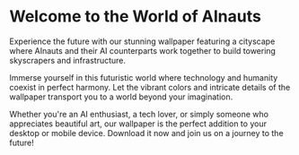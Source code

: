 <!--
Write me markdown content of website with wallpaper:

"A futuristic cityscape where AInauts and their AI counterparts work together to build towering skyscrapers and infrastructure."

The header of the page should not be copy of the text but rather a real content of the website which is using this wallpaper.
-->

<!--font:"Montserrat"-->

# Welcome to the World of AInauts

Experience the future with our stunning wallpaper featuring a cityscape where AInauts and their AI counterparts work together to build towering skyscrapers and infrastructure. 

Immerse yourself in this futuristic world where technology and humanity coexist in perfect harmony. Let the vibrant colors and intricate details of the wallpaper transport you to a world beyond your imagination.

Whether you're an AI enthusiast, a tech lover, or simply someone who appreciates beautiful art, our wallpaper is the perfect addition to your desktop or mobile device. Download it now and join us on a journey to the future!
